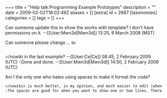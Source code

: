 +++
title = "Help talk:Programming Example Prototypes"
description = ""
date = 2009-02-02T18:02:49Z
aliases = []
[extra]
id = 2687
[taxonomies]
categories = []
tags = []
+++

Can someone update this to show the works with template? I don't have permissions on it. --[[User:Mwn3d|Mwn3d]] 13:25, 8 March 2008 (MST)

Can someone please change <nowiki><c>...</c> to 
```c>...
```
</nowiki
 in the last example? --[[User:Ce|Ce]] 08:45, 2 February 2009 (UTC)
::Done and done. --[[User:Mwn3d|Mwn3d]] 14:50, 2 February 2009 (UTC)

Am I the only one who hates using spaces to make it format the code? <nowiki>
```txt
</nowiki> is much better, in my opinion, and much easier to edit (when I fix tags, I have to go through and backspace the code, trying to keep it's original indentation) --[[User:Mbishop|Mbishop]]
:The spaces are good for when you want to show one or two lines. There are still legacy examples that use spaces that usually get converted over when someone edits near them. If you see any long examples (maybe 4 or more lines or so) that are formatted using the space method you can change them to pre tags, but less than that it's probably not worth the effort. --[[User:Mwn3d|Mwn3d]] 18:02, 2 February 2009 (UTC)
